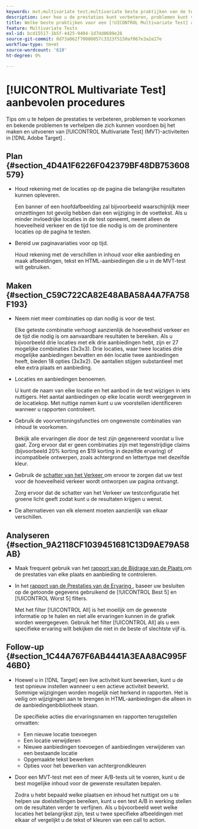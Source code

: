 ```yaml
---
keywords: mvt;multivariate test;multivariate beste praktijken van de test;mvt beste praktijken;mvt combinaties;mvt rapporten
description: Leer hoe u de prestaties kunt verbeteren, problemen kunt voorkomen en bekende problemen kunt verhelpen die zich kunnen voordoen bij het maken en uitvoeren van [!UICONTROL Multivariate Test] -activiteiten in  [!DNL Adobe Target] .
title: Welke beste praktijken voor een [!UICONTROL Multivariate Test] activiteit?
feature: Multivariate Tests
exl-id: bcd15517-1b5f-4425-9404-1d7dd0689e28
source-git-commit: 0d73a062f70080057c3323f5150af067e3a2e27e
workflow-type: tm+mt
source-wordcount: '610'
ht-degree: 0%

---
```


# [!UICONTROL Multivariate Test] aanbevolen procedures

Tips om u te helpen de prestaties te verbeteren, problemen te voorkomen en bekende problemen te verhelpen die zich kunnen voordoen bij het maken en uitvoeren van [!UICONTROL Multivariate Test] (MVT)-activiteiten in [!DNL Adobe Target] .

## Plan {#section_4D4A1F6226F042379BF48DB753608579}

* Houd rekening met de locaties op de pagina die belangrijke resultaten kunnen opleveren.

  Een banner of een hoofdafbeelding zal bijvoorbeeld waarschijnlijk meer omzettingen tot gevolg hebben dan een wijziging in de voettekst. Als u minder invloedrijke locaties in de test opneemt, neemt alleen de hoeveelheid verkeer en de tijd toe die nodig is om de prominentere locaties op de pagina te testen.
* Bereid uw paginavariaties voor op tijd.

  Houd rekening met de verschillen in inhoud voor elke aanbieding en maak afbeeldingen, tekst en HTML-aanbiedingen die u in de MVT-test wilt gebruiken.

## Maken {#section_C59C722CA82E48ABA58A4A7FA758F193}

* Neem niet meer combinaties op dan nodig is voor de test.

  Elke geteste combinatie verhoogt aanzienlijk de hoeveelheid verkeer en de tijd die nodig is om aanvaardbare resultaten te bereiken. Als u bijvoorbeeld drie locaties met elk drie aanbiedingen hebt, zijn er 27 mogelijke combinaties (3x3x3). Drie locaties, waar twee locaties drie mogelijke aanbiedingen bevatten en één locatie twee aanbiedingen heeft, bieden 18 opties (3x3x2). De aantallen stijgen substantieel met elke extra plaats en aanbieding.

* Locaties en aanbiedingen benoemen.

  U kunt de naam van elke locatie en het aanbod in de test wijzigen in iets nuttigers. Het aantal aanbiedingen op elke locatie wordt weergegeven in de locatiekop. Met nuttige namen kunt u uw voorstellen identificeren wanneer u rapporten controleert.

* Gebruik de voorvertoningsfuncties om ongewenste combinaties van inhoud te voorkomen.

  Bekijk alle ervaringen die door de test zijn gegenereerd voordat u live gaat. Zorg ervoor dat er geen combinaties zijn met tegenstrijdige claims (bijvoorbeeld 20% korting en $19 korting in dezelfde ervaring) of incompatibele ontwerpen, zoals achtergrond en lettertype met dezelfde kleur.

* Gebruik de [ schatter van het Verkeer ](/help/main/c-activities/c-multivariate-testing/t-create-multivariate-test/traffic-estimator.md) om ervoor te zorgen dat uw test voor de hoeveelheid verkeer wordt ontworpen uw pagina ontvangt.

  Zorg ervoor dat de schatter van het Verkeer uw testconfiguratie het groene licht geeft zodat kunt u de resultaten krijgen u wenst.

* De alternatieven van elk element moeten aanzienlijk van elkaar verschillen.

## Analyseren {#section_9A2118CF1039451681C13D9AE79A58AB}

* Maak frequent gebruik van het [ rapport van de Bijdrage van de Plaats ](/help/main/c-reports/multivariate-test-reports/location-contribution-report.md) om de prestaties van elke plaats en aanbieding te controleren.
* In het [ rapport van de Prestaties van de Ervaring ](/help/main/c-reports/multivariate-test-reports/experience-performance-report.md), baseer uw besluiten op de getoonde gegevens gebruikend de [!UICONTROL Best 5] en [!UICONTROL Worst 5] filters.

  Met het filter [!UICONTROL All] is het moeilijk om de gewenste informatie op te halen en niet alle ervaringen kunnen in de grafiek worden weergegeven. Gebruik het filter [!UICONTROL All] als u een specifieke ervaring wilt bekijken die niet in de beste of slechtste vijf is.

## Follow-up {#section_1C44A767F6AB4441A3EAA8AC995F46B0}

* Hoewel u in [!DNL Target] een live activiteit kunt bewerken, kunt u de test opnieuw instellen wanneer u een actieve activiteit bewerkt. Sommige wijzigingen worden mogelijk niet herkend in rapporten. Het is veilig om wijzigingen aan te brengen in HTML-aanbiedingen die alleen in de aanbiedingenbibliotheek staan.

  De specifieke acties die ervaringsnamen en rapporten terugstellen omvatten:

   * Een nieuwe locatie toevoegen
   * Een locatie verwijderen
   * Nieuwe aanbiedingen toevoegen of aanbiedingen verwijderen van een bestaande locatie
   * Opgemaakte tekst bewerken
   * Opties voor het bewerken van achtergrondkleuren

* Door een MVT-test met een of meer A/B-tests uit te voeren, kunt u de best mogelijke inhoud voor de gewenste resultaten bepalen.

  Zodra u hebt bepaald welke plaatsen en inhoud het nuttigst om u te helpen uw doelstellingen bereiken, kunt u een test A/B in werking stellen om de resultaten verder te verfijnen. Als u bijvoorbeeld weet welke locaties het belangrijkst zijn, test u twee specifieke afbeeldingen met elkaar of vergelijkt u de tekst of kleuren van een call to action.
